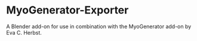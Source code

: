 # MyoGenerator-Exporter
A Blender add-on for use in combination with the MyoGenerator add-on by Eva C. Herbst.
